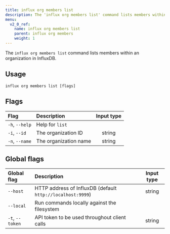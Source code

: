 ```yaml
---
title: influx org members list
description: The 'influx org members list' command lists members within an organization in InfluxDB.
menu:
  v2_0_ref:
    name: influx org members list
    parent: influx org members
    weight: 1
---
```


The `influx org members list` command lists members within an organization in InfluxDB.

## Usage
```
influx org members list [flags]
```

## Flags
| Flag           | Description           | Input type  |
|:----           |:-----------           |:----------: |
| `-h`, `--help` | Help for `list`       |             |
| `-i`, `--id`   | The organization ID   | string      |
| `-n`, `--name` | The organization name | string      |

## Global flags
| Global flag     | Description                                                | Input type |
|:-----------     |:-----------                                                |:----------:|
| `--host`        | HTTP address of InfluxDB (default `http://localhost:9999`) | string     |
| `--local`       | Run commands locally against the filesystem                |            |
| `-t`, `--token` | API token to be used throughout client calls               | string     |
